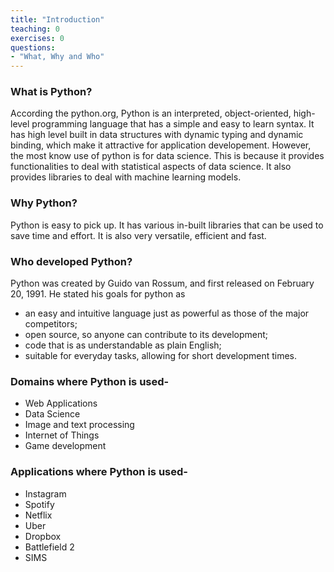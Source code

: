 ```yaml
---
title: "Introduction"
teaching: 0
exercises: 0
questions:
- "What, Why and Who"
---
```



### What is Python?

According the python.org, Python is an interpreted, object-oriented, high-level programming language that has a simple and easy to learn syntax. It has high level built in data structures with dynamic typing and dynamic binding, which make it attractive for application developement. However, the most know use of python is for data science. This is because it provides functionalities to deal with statistical aspects of data science. It also provides libraries to deal with machine learning models. 

### Why Python?

Python is easy to pick up. It has various in-built libraries that can be used to save time and effort. It is also very versatile, efficient and fast.

### Who developed Python?

Python was created by Guido van Rossum, and first released on February 20, 1991. He stated his goals for python as 
- an easy and intuitive language just as powerful as those of the major competitors;
- open source, so anyone can contribute to its development;
- code that is as understandable as plain English;
- suitable for everyday tasks, allowing for short development times.

### Domains where Python is used-
- Web Applications
- Data Science
- Image and text processing
- Internet of Things
- Game development

### Applications where Python is used-
- Instagram
- Spotify
- Netflix
- Uber
- Dropbox
- Battlefield 2
- SIMS

